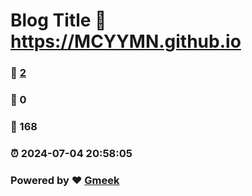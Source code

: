 # Blog Title :link: https://MCYYMN.github.io 
### :page_facing_up: [2](https://MCYYMN.github.io/tag.html) 
### :speech_balloon: 0 
### :hibiscus: 168 
### :alarm_clock: 2024-07-04 20:58:05 
### Powered by :heart: [Gmeek](https://github.com/Meekdai/Gmeek)
